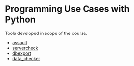 # Programming Use Cases with Python
Tools developed in scope of the course:
* [assault](/assault)
* [servercheck](/servercheck)
* [dbexport](/dbexport)
* [data_checker](/data_checker)

